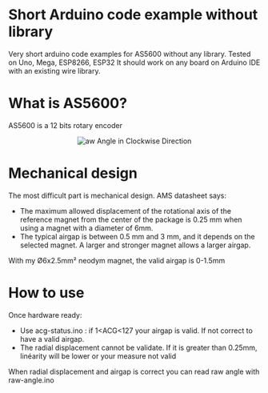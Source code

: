 # Short Arduino code example without library
Very short arduino code examples for AS5600 without any library.
Tested on Uno, Mega, ESP8266, ESP32
It should work on any board on Arduino IDE with an existing wire library.

# What is AS5600?
AS5600 is a 12 bits rotary encoder
<p align="center">
  <img src="https://user-images.githubusercontent.com/4081906/57281395-7f757c00-70dd-11e9-85a4-2e2558ebf691.png" alt="aw Angle in Clockwise Direction "/>
</p>

# Mechanical design
The most difficult part is mechanical design.
AMS datasheet says:
- The maximum allowed displacement of the rotational axis of the reference magnet from the center of the package is 0.25 mm when using a magnet with a diameter of 6mm.
- The typical airgap is between 0.5 mm and 3 mm, and it depends on the selected magnet. A larger and stronger magnet allows a larger airgap.

With my Ø6x2.5mm² neodym magnet, the valid airgap is 0-1.5mm

# How to use
Once hardware ready:
- Use acg-status.ino : if 1<ACG<127 your airgap is valid. If not correct to have a valid airgap.
- The radial displacement cannot be validate. If it is greater than 0.25mm, linéarity will be lower or your measure not valid

When radial displacement and airgap is correct you can read raw angle with raw-angle.ino
